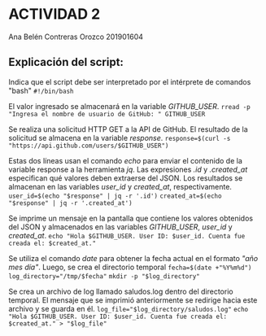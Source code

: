 # ACTIVIDAD 2
Ana Belén Contreras Orozco 201901604

## Explicación del script:
Indica que el script debe ser interpretado por el intérprete de comandos "bash"
`#!/bin/bash`

El valor ingresado se almacenará en la variable *GITHUB_USER*.
`rread -p "Ingresa el nombre de usuario de GitHub: " GITHUB_USER`

Se realiza una solicitud HTTP GET a la API de GitHub. El resultado de la solicitud se almacena en la variable *response*.
`response=$(curl -s "https://api.github.com/users/$GITHUB_USER")`

Estas dos líneas usan el comando *echo* para enviar el contenido de la variable response a la herramienta *jq*. Las expresiones *.id* y *.created_at* especifican qué valores deben extraerse del JSON. Los resultados se almacenan en las variables *user_id* y *created_at*, respectivamente.
`user_id=$(echo "$response" | jq -r '.id')`
`created_at=$(echo "$response" | jq -r '.created_at')`


Se imprime un mensaje en la pantalla que contiene los valores obtenidos del JSON y almacenados en las variables *GITHUB_USER*, *user_id* y *created_at*.
`echo "Hola $GITHUB_USER. User ID: $user_id. Cuenta fue creada el: $created_at."`


Se utiliza el comando *date* para obtener la fecha actual en el formato *"año mes día"*. Luego, se crea el directorio temporal
`fecha=$(date +"%Y%m%d")`
`log_directory="/tmp/$fecha"`
`mkdir -p "$log_directory"`

Se crea un archivo de log llamado saludos.log dentro del directorio temporal. El mensaje que se imprimió anteriormente se redirige hacia este archivo y se guarda en él.
`log_file="$log_directory/saludos.log"`
`echo "Hola $GITHUB_USER. User ID: $user_id. Cuenta fue creada el: $created_at." > "$log_file"`

